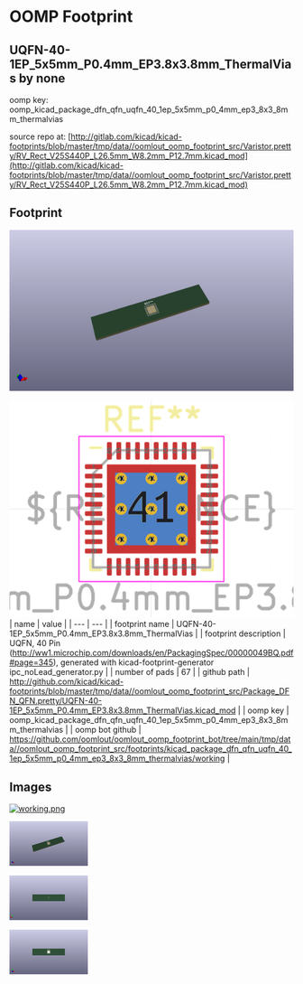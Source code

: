 # OOMP Footprint  
## UQFN-40-1EP_5x5mm_P0.4mm_EP3.8x3.8mm_ThermalVias  by none  
  
oomp key: oomp_kicad_package_dfn_qfn_uqfn_40_1ep_5x5mm_p0_4mm_ep3_8x3_8mm_thermalvias  
  
source repo at: [http://gitlab.com/kicad/kicad-footprints/blob/master/tmp/data//oomlout_oomp_footprint_src/Varistor.pretty/RV_Rect_V25S440P_L26.5mm_W8.2mm_P12.7mm.kicad_mod](http://gitlab.com/kicad/kicad-footprints/blob/master/tmp/data//oomlout_oomp_footprint_src/Varistor.pretty/RV_Rect_V25S440P_L26.5mm_W8.2mm_P12.7mm.kicad_mod)  
## Footprint  
  
[![working_kicad_pcb_3d.png](working_kicad_pcb_3d_600.png)](working_kicad_pcb_3d.png)  
  
[![working.png](working_600.png)](working.png)  
| name | value | 
| --- | --- | 
| footprint name | UQFN-40-1EP_5x5mm_P0.4mm_EP3.8x3.8mm_ThermalVias | 
| footprint description | UQFN, 40 Pin (http://ww1.microchip.com/downloads/en/PackagingSpec/00000049BQ.pdf#page=345), generated with kicad-footprint-generator ipc_noLead_generator.py | 
| number of pads | 67 | 
| github path | http://github.com/kicad/kicad-footprints/blob/master/tmp/data//oomlout_oomp_footprint_src/Package_DFN_QFN.pretty/UQFN-40-1EP_5x5mm_P0.4mm_EP3.8x3.8mm_ThermalVias.kicad_mod | 
| oomp key | oomp_kicad_package_dfn_qfn_uqfn_40_1ep_5x5mm_p0_4mm_ep3_8x3_8mm_thermalvias | 
| oomp bot github | https://github.com/oomlout/oomlout_oomp_footprint_bot/tree/main/tmp/data//oomlout_oomp_footprint_src/footprints/kicad_package_dfn_qfn_uqfn_40_1ep_5x5mm_p0_4mm_ep3_8x3_8mm_thermalvias/working | 
## Images  
  
[![working.png](working_140.png)](working.png)  
  
[![working_kicad_pcb_3d.png](working_kicad_pcb_3d_140.png)](working_kicad_pcb_3d.png)  
  
[![working_kicad_pcb_3d_back.png](working_kicad_pcb_3d_back_140.png)](working_kicad_pcb_3d_back.png)  
  
[![working_kicad_pcb_3d_front.png](working_kicad_pcb_3d_front_140.png)](working_kicad_pcb_3d_front.png)  
